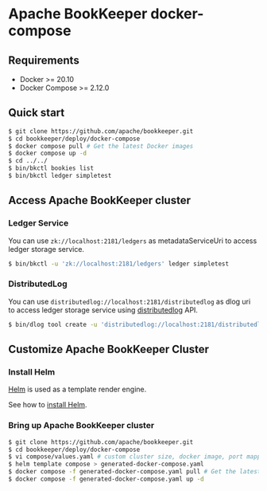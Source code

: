 # Apache BookKeeper docker-compose

## Requirements

* Docker >= 20.10
* Docker Compose >= 2.12.0

## Quick start

```bash
$ git clone https://github.com/apache/bookkeeper.git
$ cd bookkeeper/deploy/docker-compose
$ docker compose pull # Get the latest Docker images
$ docker compose up -d
$ cd ../../
$ bin/bkctl bookies list
$ bin/bkctl ledger simpletest
```

## Access Apache BookKeeper cluster

### Ledger Service

You can use `zk://localhost:2181/ledgers` as metadataServiceUri to access ledger storage service.

```bash
$ bin/bkctl -u 'zk://localhost:2181/ledgers' ledger simpletest 
```

### DistributedLog

You can use `distributedlog://localhost:2181/distributedlog` as dlog uri to access ledger storage service
using [distributedlog](https://bookkeeper.apache.org/docs/api/distributedlog-api/) API.

```bash
$ bin/dlog tool create -u 'distributedlog://localhost:2181/distributedlog' --prefix test-stream -e 0-99
```

## Customize Apache BookKeeper Cluster

### Install Helm

[Helm](https://helm.sh) is used as a template render engine.

See how to [install Helm](https://helm.sh/docs/intro/install/).

### Bring up Apache BookKeeper cluster

```bash
$ git clone https://github.com/apache/bookkeeper.git
$ cd bookkeeper/deploy/docker-compose
$ vi compose/values.yaml # custom cluster size, docker image, port mapping etc
$ helm template compose > generated-docker-compose.yaml
$ docker compose -f generated-docker-compose.yaml pull # Get the latest Docker images
$ docker compose -f generated-docker-compose.yaml up -d
```
